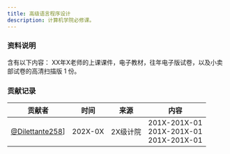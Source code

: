 ```yaml
---
title: 高级语言程序设计
description: 计算机学院必修课。
---
```

### 资料说明
含有以下内容：
XX年X老师的上课课件，电子教材，往年电子版试卷，以及小卖部试卷的高清扫描版 1 份。

### 贡献记录

| 贡献者 | 时间 | 来源 | 内容 |
|-------------------|:--------:|:--------:|:----------:|
|   [@Dilettante258](https://github.com/Dilettante258)]    |  202X-0X  | 2X级计院 | 201X-201X-01</br>201X-201X-01</br> 201X-201X-01|
